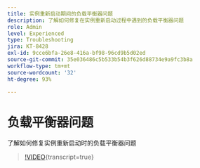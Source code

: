 ```yaml
---
title: 实例重新启动期间的负载平衡器问题
description: 了解如何修复在实例重新启动过程中遇到的负载平衡器问题
role: Admin
level: Experienced
type: Troubleshooting
jira: KT-8428
exl-id: 9cce6bfa-26e8-416a-bf98-96cd9b5d02ed
source-git-commit: 35e036486c5b533b54b3f626d88734e9a9fc3b8a
workflow-type: tm+mt
source-wordcount: '32'
ht-degree: 93%

---
```


# 负载平衡器问题

了解如何修复实例重新启动时的负载平衡器问题
>[!VIDEO](https://video.tv.adobe.com/v/335984?quality=12&learn=on){transcript=true}
